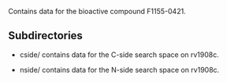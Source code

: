 Contains data for the bioactive compound F1155-0421.

## Subdirectories

- cside/ contains data for the C-side search space on rv1908c.

- nside/ contains data for the N-side search space on rv1908c.

